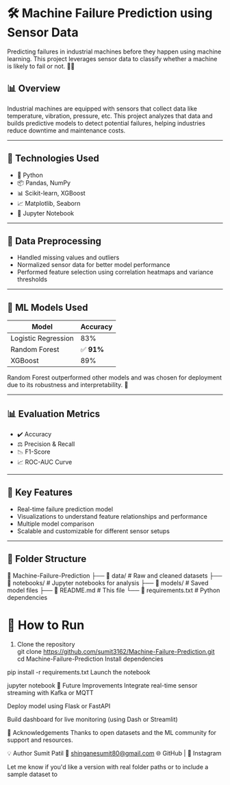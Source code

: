 # 🛠️ Machine Failure Prediction using Sensor Data

Predicting failures in industrial machines before they happen using machine learning. This project leverages sensor data to classify whether a machine is likely to fail or not. 🚨🔧

## 📊 Overview

Industrial machines are equipped with sensors that collect data like temperature, vibration, pressure, etc. This project analyzes that data and builds predictive models to detect potential failures, helping industries reduce downtime and maintenance costs.

---

## 🧠 Technologies Used

- 🐍 Python
- 📦 Pandas, NumPy
- 📊 Scikit-learn, XGBoost
- 📈 Matplotlib, Seaborn
- 📓 Jupyter Notebook

---

## 🧹 Data Preprocessing

- Handled missing values and outliers
- Normalized sensor data for better model performance
- Performed feature selection using correlation heatmaps and variance thresholds

---

## 🤖 ML Models Used

| Model                | Accuracy |
|---------------------|----------|
| Logistic Regression | 83%      |
| Random Forest       | ✅ **91%** |
| XGBoost             | 89%      |

Random Forest outperformed other models and was chosen for deployment due to its robustness and interpretability. 🌲

---

## 📊 Evaluation Metrics

- ✔️ Accuracy
- ⚖️ Precision & Recall
- 📉 F1-Score
- 📈 ROC-AUC Curve

---

## 📌 Key Features

- Real-time failure prediction model
- Visualizations to understand feature relationships and performance
- Multiple model comparison
- Scalable and customizable for different sensor setups

---

## 📁 Folder Structure

📂 Machine-Failure-Prediction ├── 📁 data/ # Raw and cleaned datasets ├── 📁 notebooks/ # Jupyter notebooks for analysis ├── 📁 models/ # Saved model files ├── 📄 README.md # This file └── 📄 requirements.txt # Python dependencies
# 🚀 How to Run

1. Clone the repository  
git clone https://github.com/sumit3162/Machine-Failure-Prediction.git
cd Machine-Failure-Prediction
Install dependencies

pip install -r requirements.txt
Launch the notebook

jupyter notebook
📌 Future Improvements
Integrate real-time sensor streaming with Kafka or MQTT

Deploy model using Flask or FastAPI

Build dashboard for live monitoring (using Dash or Streamlit)

🙌 Acknowledgements
Thanks to open datasets and the ML community for support and resources.

💡 Author
Sumit Patil
📧 shinganesumit80@gmail.com
🌐 GitHub | 📸 Instagram

Let me know if you'd like a version with real folder paths or to include a sample dataset to
